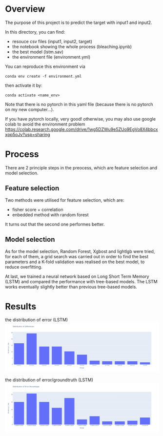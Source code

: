 # Overview

The purpose of this project is to predict the target with input1 and input2.

In this directory, you can find:

- resouce csv files (input1, input2, target)
- the notebook showing the whole process (bleaching.ipynb)
- the best model (lstm.sav)
- the environment file (environment.yml)

You can reproduce this environment via

`conda env create -f environment.yml`

then activate it by:

`conda activate <name_env>`

Note that there is no pytorch in this yaml file (because there is no pytorch on my new computer...).

If you have pytorch locally, very good! otherwise, you may also use google colab to avoid the environment problem
https://colab.research.google.com/drive/1wg5DZWu9e5ZUo9EgVo8X4bbcxxpp5oJv?usp=sharing

# Process
There are 2 principle steps in the preocess, which are feature selection and model selection.

## Feature selection
Two methods were utilised for feature selection, which are:

- fisher score + correlation
- enbedded method with random forest

It turns out that the second one performes better.

## Model selection

As for the model selection, Random Forest, Xgbost and lightlgb were tried, for each of them, a grid search was carried out in order to find the best parameters and a K-fold validation was realised on the best model, to reduce overfitting.

At last, we trained a neural network based on Long Short Term Memory (LSTM) and compared the performance with tree-based models. The LSTM works eventually slightly better than previous tree-based models.

# Results
the distribution of error (LSTM)
![avatar](./imgs/err.png)

the distribution of error/groundtruth (LSTM)
![avatar](./imgs/errpercentage.png)



